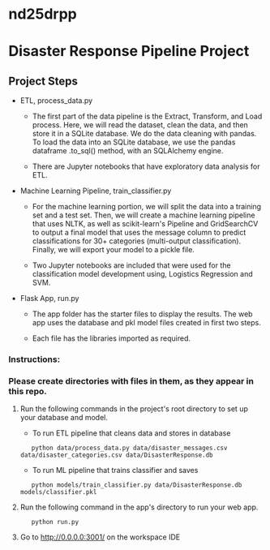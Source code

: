 # nd25drpp
# Disaster Response Pipeline Project

## Project Steps
+ ETL, process_data.py 
  * The first part of the data pipeline is the Extract, Transform, and Load process. Here, we will read the dataset, clean the data, and then store 
it in a SQLite database. We do the data cleaning with pandas. To load the data into an SQLite database, we use the pandas dataframe .to_sql() method, with an SQLAlchemy engine.

  * There are Jupyter notebooks that have exploratory data analysis for ETL.

+ Machine Learning Pipeline, train_classifier.py 
  * For the machine learning portion, we will split the data into a training set and a test set. Then, we will create a machine learning pipeline that uses NLTK, as well as scikit-learn's Pipeline and GridSearchCV to output a final model that uses the message column to predict classifications for 30+ categories (multi-output classification). Finally, we will export your model to a pickle file.

  * Two Jupyter notebooks are included that were used for the classification model development using, Logistics Regression and SVM.


+ Flask App, run.py
  * The app folder has the starter files to display the results. The web app uses the database and pkl model files created in first two steps.

  * Each file has the libraries imported as required.


### Instructions:

### Please create directories with files in them, as they appear in this repo.

1. Run the following commands in the project's root directory to set up your database and model.

    - To run ETL pipeline that cleans data and stores in database
    ```
       python data/process_data.py data/disaster_messages.csv data/disaster_categories.csv data/DisasterResponse.db
    ```    
    - To run ML pipeline that trains classifier and saves
    ```  
       python models/train_classifier.py data/DisasterResponse.db models/classifier.pkl
    ```
2. Run the following command in the app's directory to run your web app.
    ```
       python run.py
    ```
3. Go to http://0.0.0.0:3001/ on the workspace IDE
